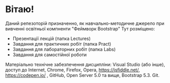 # Вітаю!
Даний репезоторій призначенно, як навчально-методичне джерело при вивченні освітньої компненти "Феймворк Bootstrap"
Тут розміщено:
- Презентації лекцій (папка Lectures)
- Завдання для практичних робіт (папка Pract)
- Завдання для лабораторних робіт (папка Labs)
- Завдання для самостійної роботи

Матеріально технічне забезпечення дисципліни: 
Visual Studio (або інше), доступ до Internet, Chrome, Firefox, Opera, https://jsfiddle.net/, https://codepen.io/ , GitHub, Open Server 5.0 та вище,  Bootstrap 5.3. Git.
